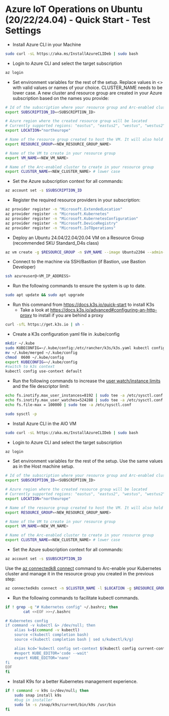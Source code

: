 # Azure IoT Operations on Ubuntu (20/22/24.04) - Quick Start - Test Settings

* Install Azure CLI in your Machine

```bash {"id":"01J9P2GSRJCXT6MXXXQWGVCHC7"}
sudo curl -sL https://aka.ms/InstallAzureCLIDeb | sudo bash
```

* Login to Azure CLI and select the target subscription

```bash {"id":"01J9P2GSRJCXT6MXXXR04QN41S"}
az login
```

* Set environment variables for the rest of the setup. Replace values in <> with valid values or names of your choice. CLUSTER_NAME needs to be lower case. A new cluster and resource group are created in your Azure subscription based on the names you provide:

```bash {"id":"01J9P2GSRJCXT6MXXXR1KRG7SW"}
# Id of the subscription where your resource group and Arc-enabled cluster will be created
export SUBSCRIPTION_ID=<SUBSCRIPTION_ID>

# Azure region where the created resource group will be located
# Currently supported regions: "eastus", "eastus2", "westus", "westus2", "westus3", "westeurope", or "northeurope"
export LOCATION="northeurope"

# Name of the resource group created to host the VM. It will also hold the Arc-enabled cluster and Azure IoT Operations resources
export RESOURCE_GROUP=<NEW_RESOURCE_GROUP_NAME>

# Name of the VM to create in your resource group
export VM_NAME=<NEW_VM_NAME>

# Name of the Arc-enabled cluster to create in your resource group
export CLUSTER_NAME=<NEW_CLUSTER_NAME> # lower case
```

* Set the Azure subscription context for all commands:

```bash {"id":"01J9P2GSRJCXT6MXXXR49NGRH1"}
az account set -s $SUBSCRIPTION_ID
```

* Register the required resource providers in your subscription:

```bash {"id":"01J9P2GSRJCXT6MXXXR6BEKQP4"}
az provider register -n "Microsoft.ExtendedLocation"
az provider register -n "Microsoft.Kubernetes"
az provider register -n "Microsoft.KubernetesConfiguration"
az provider register -n "Microsoft.DeviceRegistry"
az provider register -n "Microsoft.IoTOperations"
```

* Deploy an Ubuntu 24.04/22.04/20.04 VM on a Resource Group (recommended SKU Standard_D4s class)

```bash {"id":"01J9P2GSRJCXT6MXXXR9V8GY67"}
az vm create -g $RESOURCE_GROUP -n $VM_NAME --image Ubuntu2204 --admin-username "azureuser" --generate-ssh-keys --size Standard_D4s_v3 --location $LOCATION --ssh-key-name $VM_NAME 
```

* Connect to the machine via SSH/Bastion (if Bastion, use Bastion Developer)

```bash {"id":"01J9P2HAKKQQTJBJXHZG2C630T"}
ssh azureuser@<VM_IP_ADDRESS>
```

* Run the following commands to ensure the system is up to date.

```bash {"id":"01J9P2NX1C9PW880E979592EBD"}
sudo apt update && sudo apt upgrade 
```

* Run this command from https://docs.k3s.io/quick-start to install K3s
   * Take a look at https://docs.k3s.io/advanced#configuring-an-http-proxy to install if you are behind a proxy

```bash {"id":"01J9P2PSZWRZCP5KD3MHSNP0ZM"}
curl -sfL https://get.k3s.io | sh -
```

* Create a K3s configuration yaml file in .kube/config

```bash {"id":"01J9P3163GWYQVNSVK59G148M7"}
mkdir ~/.kube
sudo KUBECONFIG=~/.kube/config:/etc/rancher/k3s/k3s.yaml kubectl config view --flatten > ~/.kube/merged
mv ~/.kube/merged ~/.kube/config
chmod  0600 ~/.kube/config
export KUBECONFIG=~/.kube/config
#switch to k3s context
kubectl config use-context default
```

* Run the following commands to increase the [user watch/instance limits](https://www.suse.com/support/kb/doc/?id=000020048) and the file descriptor limit:

```bash {"id":"01J9P34K8YC7TEG9XEZ9YBPNGQ"}
echo fs.inotify.max_user_instances=8192 | sudo tee -a /etc/sysctl.conf
echo fs.inotify.max_user_watches=524288 | sudo tee -a /etc/sysctl.conf
echo fs.file-max = 100000 | sudo tee -a /etc/sysctl.conf

sudo sysctl -p
```

* Install Azure CLI in the AIO VM

```bash {"id":"01J9P2GSRJCXT6MXXXQWGVCHC7"}
sudo curl -sL https://aka.ms/InstallAzureCLIDeb | sudo bash
```

* Login to Azure CLI and select the target subscription

```bash {"id":"01J9P2GSRJCXT6MXXXR04QN41S"}
az login
```

* Set environment variables for the rest of the setup. Use the same values as in the Host machine setup.

```bash {"id":"01J9P2GSRJCXT6MXXXR1KRG7SW"}
# Id of the subscription where your resource group and Arc-enabled cluster will be created
export SUBSCRIPTION_ID=<SUBSCRIPTION_ID>

# Azure region where the created resource group will be located
# Currently supported regions: "eastus", "eastus2", "westus", "westus2", "westus3", "westeurope", or "northeurope"
export LOCATION="northeurope"

# Name of the resource group created to host the VM. It will also hold the Arc-enabled cluster and Azure IoT Operations resources
export RESOURCE_GROUP=<NEW_RESOURCE_GROUP_NAME>

# Name of the VM to create in your resource group
export VM_NAME=<NEW_VM_NAME>

# Name of the Arc-enabled cluster to create in your resource group
export CLUSTER_NAME=<NEW_CLUSTER_NAME> # lower case
```

* Set the Azure subscription context for all commands:

```bash {"id":"01J9P2GSRJCXT6MXXXR49NGRH1"}
az account set -s $SUBSCRIPTION_ID
```

Use the [az connectedk8 connect](https://learn.microsoft.com/en-us/cli/azure/connectedk8s#az-connectedk8s-connect) command to Arc-enable your Kubernetes cluster and manage it in the resource group you created in the previous step:

```bash {"id":"01J9P35Z635FFWQD8P07N5BARE"}
az connectedk8s connect -n $CLUSTER_NAME -l $LOCATION -g $RESOURCE_GROUP --subscription $SUBSCRIPTION_ID
```

* Run the following commands to facilitate kubectl commands.

```bash {"id":"01J9PF3XC9GYQH3R3GYQJ30158"}
if ! grep -q "# Kubernetes config" ~/.bashrc; then
        cat <<EOF >>~/.bashrc

# Kubernetes config
if command -v kubectl &> /dev/null; then
    alias k=$(command -v kubectl)
    source <(kubectl completion bash)
    source <(kubectl completion bash | sed s/kubectl/k/g)

    alias kcd='kubectl config set-context $(kubectl config current-context) --namespace '
    #export KUBE_EDITOR='code --wait'
    export KUBE_EDITOR='nano'
fi
EOF
fi
```

* Install K9s for a better Kubernetes management experience.

```bash {"id":"01J9PFDQX0AP229B4Q68ZAW13K"}
if ! command -v k9s &>/dev/null; then
    sudo snap install k9s
    #bug in installer
    sudo ln -s /snap/k9s/current/bin/k9s /usr/bin
fi
```